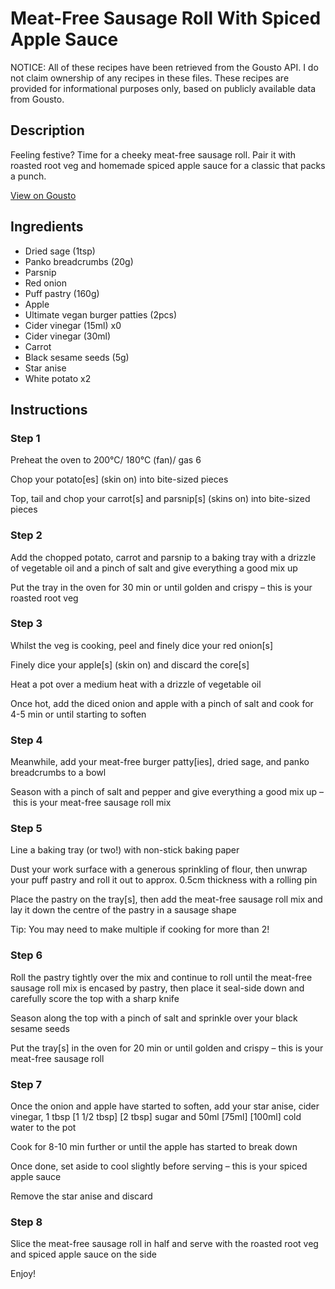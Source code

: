 # Meat-Free Sausage Roll With Spiced Apple Sauce

NOTICE: All of these recipes have been retrieved from the Gousto API. I do not claim ownership of any recipes in these files. These recipes are provided for informational purposes only, based on publicly available data from Gousto.

## Description

Feeling festive? Time for a cheeky meat-free sausage roll. Pair it with roasted root veg and homemade spiced apple sauce for a classic that packs a punch.


[View on Gousto](https://www.gousto.co.uk/recipes/cookbook/festive-vegan-sausage-roll-with-spiced-apple-sauce)

## Ingredients

- Dried sage (1tsp)
- Panko breadcrumbs (20g)
- Parsnip
- Red onion
- Puff pastry (160g)
- Apple
- Ultimate vegan burger patties (2pcs)
- Cider vinegar (15ml) x0
- Cider vinegar (30ml)
- Carrot
- Black sesame seeds (5g)
- Star anise
- White potato x2

## Instructions


### Step 1

Preheat the oven to 200°C/ 180°C (fan)/ gas 6

Chop your potato[es] (skin on) into bite-sized pieces

Top, tail and chop your carrot[s] and parsnip[s] (skins on) into bite-sized pieces


### Step 2

Add the chopped potato, carrot and parsnip to a baking tray with a drizzle of vegetable oil and a pinch of salt and give everything a good mix up

Put the tray in the oven for 30 min or until golden and crispy – this is your roasted root veg


### Step 3

Whilst the veg is cooking, peel and finely dice your red onion[s]

Finely dice your apple[s] (skin on) and discard the core[s]

Heat a pot over a medium heat with a drizzle of vegetable oil

Once hot, add the diced onion and apple with a pinch of salt and cook for 4-5 min or until starting to soften


### Step 4

Meanwhile, add your meat-free burger patty[ies], dried sage, and panko breadcrumbs to a bowl

Season with a pinch of salt and pepper and give everything a good mix up – this is your meat-free sausage roll mix


### Step 5

Line a baking tray (or two!) with non-stick baking paper

Dust your work surface with a generous sprinkling of flour, then unwrap your puff pastry and roll it out to approx. 0.5cm thickness with a rolling pin

Place the pastry on the tray[s], then add the meat-free sausage roll mix and lay it down the centre of the pastry in a sausage shape

Tip: You may need to make multiple if cooking for more than 2!


### Step 6

Roll the pastry tightly over the mix and continue to roll until the meat-free sausage roll mix is encased by pastry, then place it seal-side down and carefully score the top with a sharp knife

Season along the top with a pinch of salt and sprinkle over your black sesame seeds

Put the tray[s] in the oven for 20 min or until golden and crispy – this is your meat-free sausage roll


### Step 7

Once the onion and apple have started to soften, add your star anise, cider vinegar, 1 tbsp <span class="text-purple">[1 1/2 tbsp]</span> <span class="text-danger">[2 tbsp] </span>sugar and 50ml <span class="text-purple">[75ml]</span><span class="text-danger"> [100ml]</span> cold water to the pot

Cook for 8-10 min further or until the apple has started to break down

Once done, set aside to cool slightly before serving – this is your spiced apple sauce

Remove the star anise and discard

### Step 8

Slice the meat-free sausage roll in half and serve with the roasted root veg and spiced apple sauce on the side

Enjoy!

